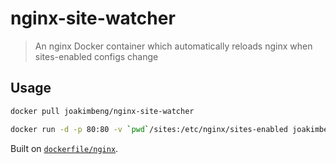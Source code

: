 nginx-site-watcher
====================

> An nginx Docker container which automatically reloads nginx when sites-enabled configs change

## Usage

```bash
docker pull joakimbeng/nginx-site-watcher
```

```bash
docker run -d -p 80:80 -v `pwd`/sites:/etc/nginx/sites-enabled joakimbeng/nginx-site-watcher
```

Built on [`dockerfile/nginx`](https://registry.hub.docker.com/u/dockerfile/nginx/).
